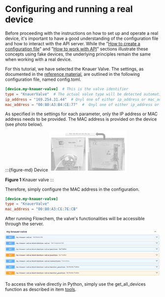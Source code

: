 # Configuring and running a real device

Before proceeding with the instructions on how to set up and operate a real device, it's important to have a good
understanding of the configuration file and how to interact with the API server. While the 
"[How to create a configuration file](configuration.md)" and 
"[How to work with API](using_api.md)" 
sections illustrate these concepts using fake devices, the underlying principles remain the same when working with a 
real device.

For this tutorial, we have selected the Knauer Valve. The settings, as documented in the 
[reference material](../reference/devices/valves/knauer_valve.md), are outlined in the following configuration file, 
named config.toml. 

```toml
[device.my-knauer-valve]  # This is the valve identifier
type = "KnauerValve"  # The actual valve type will be detected automatically
ip_address = "169.254.31.44"  # Onyl one of either ip_address or mac_address need to be provided
mac_address = "00:80:A3:B4:CE:77"  #  Onyl one of either ip_address or mac_address need to be provided
```

As specified in the settings for each parameter, only the IP address or MAC address needs to be provided.
The MAC address is provided on the device (see photo below). 

:::{figure-md} Device
<img src="img.png" alt="Knauer Valve" class="bg-primary mb-1" width="50%">

**Figure 1** Knauer valve
:::

Therefore, simply configure the MAC address in the configuration.

```toml
[device.my-knauer-valve]
type = "KnauerValve"
mac_address = "00:80:A3:CE:7E:CB"
```

After running Flowchem, the valve's functionalities will be accessible through the server. 

![img_1.png](img_1.png)

To access the valve directly in Python, simply use the get_all_devices function as described in item 
[tools](../tools.md).

